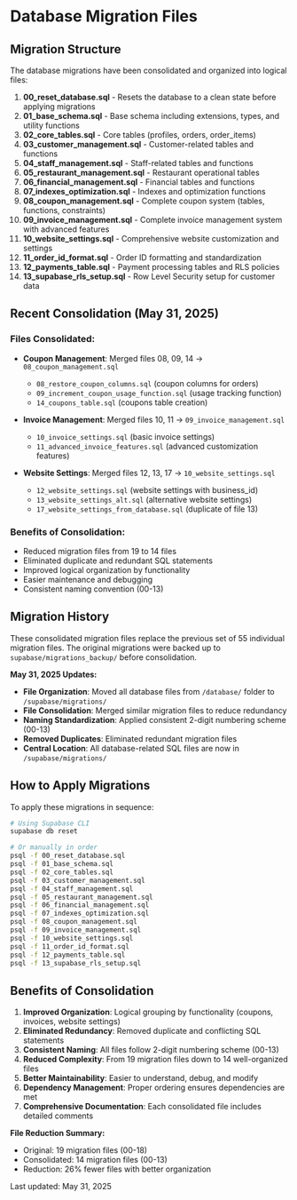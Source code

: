 # Database Migration Files

## Migration Structure

The database migrations have been consolidated and organized into logical files:

1. **00_reset_database.sql** - Resets the database to a clean state before applying migrations
2. **01_base_schema.sql** - Base schema including extensions, types, and utility functions
3. **02_core_tables.sql** - Core tables (profiles, orders, order_items)
4. **03_customer_management.sql** - Customer-related tables and functions
5. **04_staff_management.sql** - Staff-related tables and functions
6. **05_restaurant_management.sql** - Restaurant operational tables
7. **06_financial_management.sql** - Financial tables and functions
8. **07_indexes_optimization.sql** - Indexes and optimization functions
9. **08_coupon_management.sql** - Complete coupon system (tables, functions, constraints)
10. **09_invoice_management.sql** - Complete invoice management system with advanced features
11. **10_website_settings.sql** - Comprehensive website customization and settings
12. **11_order_id_format.sql** - Order ID formatting and standardization
13. **12_payments_table.sql** - Payment processing tables and RLS policies
14. **13_supabase_rls_setup.sql** - Row Level Security setup for customer data

## Recent Consolidation (May 31, 2025)

### Files Consolidated:
- **Coupon Management**: Merged files 08, 09, 14 → `08_coupon_management.sql`
  - `08_restore_coupon_columns.sql` (coupon columns for orders)
  - `09_increment_coupon_usage_function.sql` (usage tracking function)
  - `14_coupons_table.sql` (coupons table creation)

- **Invoice Management**: Merged files 10, 11 → `09_invoice_management.sql`
  - `10_invoice_settings.sql` (basic invoice settings)
  - `11_advanced_invoice_features.sql` (advanced customization features)

- **Website Settings**: Merged files 12, 13, 17 → `10_website_settings.sql`
  - `12_website_settings.sql` (website settings with business_id)
  - `13_website_settings_alt.sql` (alternative website settings)
  - `17_website_settings_from_database.sql` (duplicate of file 13)

### Benefits of Consolidation:
- Reduced migration files from 19 to 14 files
- Eliminated duplicate and redundant SQL statements
- Improved logical organization by functionality
- Easier maintenance and debugging
- Consistent naming convention (00-13)

## Migration History

These consolidated migration files replace the previous set of 55 individual migration files.
The original migrations were backed up to `supabase/migrations_backup/` before consolidation.

**May 31, 2025 Updates:** 
- **File Organization**: Moved all database files from `/database/` folder to `/supabase/migrations/`
- **File Consolidation**: Merged similar migration files to reduce redundancy
- **Naming Standardization**: Applied consistent 2-digit numbering scheme (00-13)
- **Removed Duplicates**: Eliminated redundant migration files
- **Central Location**: All database-related SQL files are now in `/supabase/migrations/`

## How to Apply Migrations

To apply these migrations in sequence:

```bash
# Using Supabase CLI
supabase db reset

# Or manually in order
psql -f 00_reset_database.sql
psql -f 01_base_schema.sql
psql -f 02_core_tables.sql
psql -f 03_customer_management.sql
psql -f 04_staff_management.sql
psql -f 05_restaurant_management.sql
psql -f 06_financial_management.sql
psql -f 07_indexes_optimization.sql
psql -f 08_coupon_management.sql
psql -f 09_invoice_management.sql
psql -f 10_website_settings.sql
psql -f 11_order_id_format.sql
psql -f 12_payments_table.sql
psql -f 13_supabase_rls_setup.sql
```

## Benefits of Consolidation

1. **Improved Organization**: Logical grouping by functionality (coupons, invoices, website settings)
2. **Eliminated Redundancy**: Removed duplicate and conflicting SQL statements
3. **Consistent Naming**: All files follow 2-digit numbering scheme (00-13)
4. **Reduced Complexity**: From 19 migration files down to 14 well-organized files
5. **Better Maintainability**: Easier to understand, debug, and modify
6. **Dependency Management**: Proper ordering ensures dependencies are met
7. **Comprehensive Documentation**: Each consolidated file includes detailed comments

**File Reduction Summary:**
- Original: 19 migration files (00-18)
- Consolidated: 14 migration files (00-13)
- Reduction: 26% fewer files with better organization

Last updated: May 31, 2025

